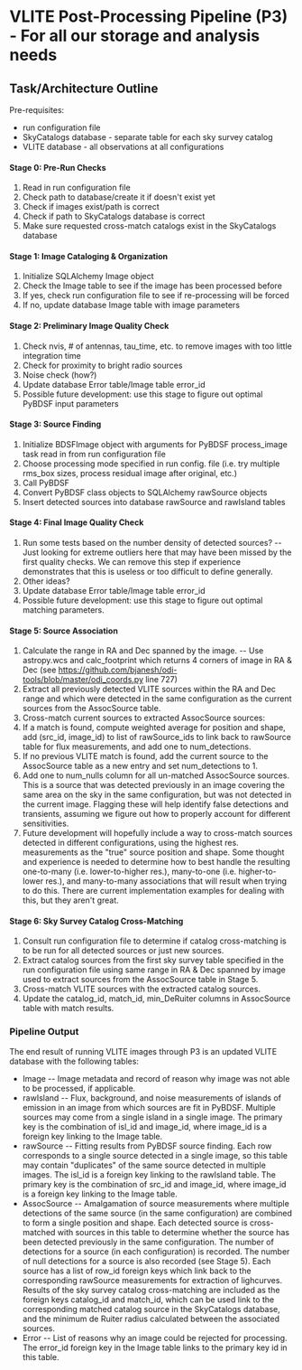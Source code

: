 # VLITE Post-Processing Pipeline (P3) - For all our storage and analysis needs
## Task/Architecture Outline

Pre-requisites:
* run configuration file
* SkyCatalogs database - separate table for each sky survey catalog
* VLITE database - all observations at all configurations

#### Stage 0: Pre-Run Checks
1. Read in run configuration file
2. Check path to database/create it if doesn't exist yet
3. Check if images exist/path is correct
4. Check if path to SkyCatalogs database is correct
5. Make sure requested cross-match catalogs exist in the SkyCatalogs database

#### Stage 1: Image Cataloging & Organization
1. Initialize SQLAlchemy Image object
2. Check the Image table to see if the image has been processed before
3. If yes, check run configuration file to see if re-processing will be forced
4. If no, update database Image table with image parameters

#### Stage 2: Preliminary Image Quality Check
1. Check nvis, # of antennas, tau_time, etc. to remove images with too little
integration time
2. Check for proximity to bright radio sources
3. Noise check (how?)
4. Update database Error table/Image table error_id
5. Possible future development: use this stage to figure out optimal PyBDSF
input parameters

#### Stage 3: Source Finding
1. Initialize BDSFImage object with arguments for PyBDSF process_image task
read in from run configuration file
2. Choose processing mode specified in run config. file (i.e. try multiple
rms_box sizes, process residual image after original, etc.)
3. Call PyBDSF
4. Convert PyBDSF class objects to SQLAlchemy rawSource objects
5. Insert detected sources into database rawSource and rawIsland tables

#### Stage 4: Final Image Quality Check
1. Run some tests based on the number density of detected sources? -- Just
looking for extreme outliers here that may have been missed by the first
quality checks. We can remove this step if experience demonstrates that this
is useless or too difficult to define generally.
2. Other ideas?
3. Update database Error table/Image table error_id
4. Possible future development: use this stage to figure out optimal matching
parameters. 

#### Stage 5: Source Association
1. Calculate the range in RA and Dec spanned by the image. -- Use astropy.wcs
and calc_footprint which returns 4 corners of image in RA & Dec
(see https://github.com/bjanesh/odi-tools/blob/master/odi_coords.py line 727)
2. Extract all previously detected VLITE sources within the RA and Dec range
and which were detected in the same configuration as the current sources from
the AssocSource table.
3. Cross-match current sources to extracted AssocSource sources:
  1. If a match is found, compute weighted average for position and shape, add
  (src_id, image_id) to list of rawSource_ids to link back to rawSource table
  for flux measurements, and add one to num_detections.
  2. If no previous VLITE match is found, add the current source to the
  AssocSource table as a new entry and set num_detections to 1.
4. Add one to num_nulls column for all un-matched AssocSource sources. This is
a source that was detected previously in an image covering the same area on the
sky in the same configuration, but was not detected in the current image.
Flagging these will help identify false detections and transients, assuming we
figure out how to properly account for different sensitivities.
5. Future development will hopefully include a way to cross-match sources
detected in different configurations, using the highest res. measurements as
the "true" source position and shape. Some thought and experience is needed to
determine how to best handle the resulting one-to-many (i.e. lower-to-higher
res.), many-to-one (i.e. higher-to-lower res.), and many-to-many associations
that will result when trying to do this. There are current implementation
examples for dealing with this, but they aren't great.

#### Stage 6: Sky Survey Catalog Cross-Matching
1. Consult run configuration file to determine if catalog cross-matching is to
be run for all detected sources or just new sources.
2. Extract catalog sources from the first sky survey table specified in the run
configuration file using same range in RA & Dec spanned by image used to
extract sources from the AssocSource table in Stage 5.
2. Cross-match VLITE sources with the extracted catalog sources.
3. Update the catalog_id, match_id, min_DeRuiter columns in AssocSource table
with match results.


### Pipeline Output
The end result of running VLITE images through P3 is an updated VLITE database
with the following tables:
* Image -- Image metadata and record of reason why image was not able to be
processed, if applicable.
* rawIsland -- Flux, background, and noise measurements of islands of emission
in an image from which sources are fit in PyBDSF. Multiple sources may come
from a single island in a single image. The primary key is the combination of
isl_id and image_id, where image_id is a foreign key linking to the Image table.
* rawSource -- Fitting results from PyBDSF source finding. Each row corresponds
to a single source detected in a single image, so this table may contain
"duplicates" of the same source detected in multiple images. The isl_id is a
foreign key linking to the rawIsland table. The primary key is the combination
of src_id and image_id, where image_id is a foreign key linking to the Image
table.
* AssocSource -- Amalgamation of source measurements where multiple detections
of the same source (in the same configuration) are combined to form a single
position and shape. Each detected source is cross-matched with sources in this
table to determine whether the source has been detected previously in the same
configuration. The number of detections for a source (in each configuration) is
recorded. The number of null detections for a source is also recorded (see
Stage 5). Each source has a list of row_id foreign keys which link back to the
corresponding rawSource measurements for extraction of lighcurves. Results of
the sky survey catalog cross-matching are included as the foreign keys
catalog_id and match_id, which can be used link to the corresponding matched
catalog source in the SkyCatalogs database, and the minimum de Ruiter radius
calculated between the associated sources.
* Error -- List of reasons why an image could be rejected for processing. The
error_id foreign key in the Image table links to the primary key id in this
table.